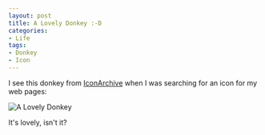 ```yaml
---
layout: post
title: A Lovely Donkey :-D
categories:
- Life
tags:
- Donkey
- Icon
---
```


I see this donkey from [IconArchive](http://www.iconarchive.com/category/animals/animals-icons-by-turbomilk.html) when I was searching for an icon for my web pages:

![A Lovely Donkey](http://icons.iconarchive.com/icons/turbomilk/animals/256/donkey-icon.png)

It's lovely, isn't it?

